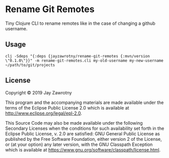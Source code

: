 # Rename Git Remotes

Tiny Clojure CLI to rename remotes like in the case of changing a github username.


## Usage

```shell
clj -Sdeps "{:deps {jayzawrotny/rename-git-remotes {:mvn/version \"0.1.0\"}}" -m rename-git-remotes.cli my-old-username my-new-username ~/path/to/git/projects
```

## License

Copyright © 2019 Jay Zawrotny

This program and the accompanying materials are made available under the
terms of the Eclipse Public License 2.0 which is available at
http://www.eclipse.org/legal/epl-2.0.

This Source Code may also be made available under the following Secondary
Licenses when the conditions for such availability set forth in the Eclipse
Public License, v. 2.0 are satisfied: GNU General Public License as published by
the Free Software Foundation, either version 2 of the License, or (at your
option) any later version, with the GNU Classpath Exception which is available
at https://www.gnu.org/software/classpath/license.html.
